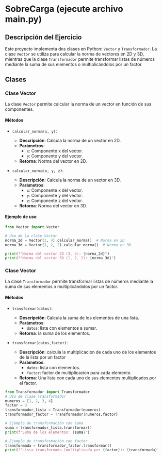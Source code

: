 # SobreCarga (ejecute archivo main.py)

## Descripción del Ejercicio

Este proyecto implementa dos clases en Python: `Vector` y `Transformador`. La clase `Vector` se utiliza para calcular la norma de vectores en 2D y 3D, mientras que la clase `Transformador` permite transformar listas de números mediante la suma de sus elementos o multiplicándolos por un factor.

## Clases

### Clase Vector

La clase `Vector` permite calcular la norma de un vector en función de sus componentes.

#### Métodos

- `calcular_norma(x, y)`: 
  - **Descripción**: Calcula la norma de un vector en 2D.
  - **Parámetros**: 
    - `x`: Componente x del vector.
    - `y`: Componente y del vector.
  - **Retorna**: Norma del vector en 2D.

- `calcular_norma(x, y, z)`:
  - **Descripción**: Calcula la norma de un vector en 3D.
  - **Parámetros**:
    - `x`: Componente x del vector.
    - `y`: Componente y del vector.
    - `z`: Componente z del vector.
  - **Retorna**: Norma del vector en 3D.

#### Ejemplo de uso

```python
from Vector import Vector

# Uso de la clase Vector
norma_2d = Vector(3, 4).calcular_norma()  # Norma en 2D
norma_3d = Vector(1, 2, 2).calcular_norma()  # Norma en 3D

print(f"Norma del vector 2D (3, 4): {norma_2d}")
print(f"Norma del vector 3D (1, 2, 2): {norma_3d}")
```

### Clase Vector

La clase `Transformador` permite transformar listas de números mediante la suma de sus elementos o multiplicándolos por un factor.

#### Métodos

- `transformar(datos)`: 
  - **Descripción**: Calcula la suma de los elementos de una lista.
  - **Parámetros**: 
    - `datos`: lista con elementos a sumar.
  - **Retorna**: la suma de los elementos.

- `transformar(datos,factor)`:
  - **Descripción**: calcula la multiplicacion de cada uno de los elementos de la lista por un factor
  - **Parámetros**:
    - `datos`: lista con elementos.
    - `factor`: factor de multiplicacion para cada elemento.
  - **Retorna**: Una lista con cada uno de sus elementos multiplicados por el factor.
    
```python
from Transformador import Transformador
# Uso de clase Transformador
numeros = [1, 2, 3, 4]
factor = 3
transformador_lista = Transformador(numeros)
transformador_factor = Transformador(numeros,factor)

# Ejemplo de transformación con suma
suma = transformador_lista.transformar()
print(f"Suma de los elementos: {suma}")

# Ejemplo de transformación con factor
transformada = transformador_factor.transformar()
print(f"Lista transformada (multiplicada por {factor}): {transformada}")

```
